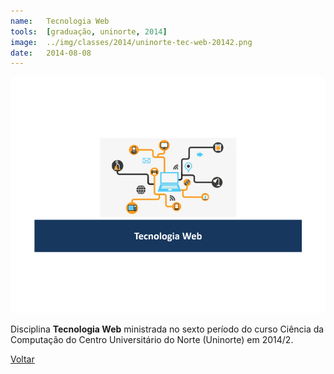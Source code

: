 ```yaml
---
name:  	Tecnologia Web
tools: 	[graduação, uninorte, 2014]
image: 	../img/classes/2014/uninorte-tec-web-20142.png
date: 	2014-08-08
---
```


![](../img/classes/2014/uninorte-tec-web-20142.png)

Disciplina **Tecnologia Web** ministrada no sexto período do curso Ciência da Computação do Centro Universitário do Norte (Uninorte) em 2014/2.

<p class="text-center">
	<a class="btn btn-outline-primary mt-1" href="{{ site.baseurl }}/classes/">Voltar</a>
</p>
